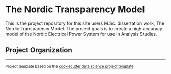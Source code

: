 The Nordic Transparency Model
==============================

This is the project repository for this site users M.Sc. dissertation work, The Nordic Transparency Model.
The project goals is to create a high accuracy model of the Nordic Electrical Power System for use in Analysis Studies.


Project Organization
------------

  


--------

<p><small>Project template based on the <a target="_blank" href="https://drivendata.github.io/cookiecutter-data-science/">cookiecutter data science project template</a></small></p>
